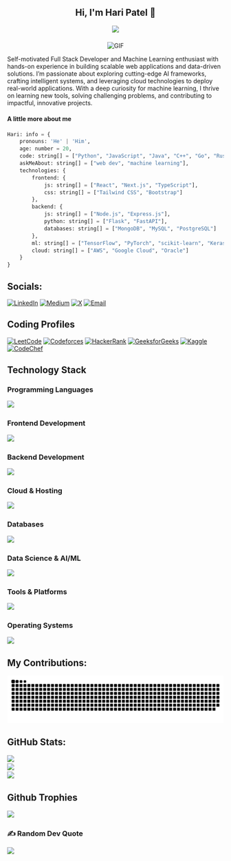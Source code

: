 <h2 align="center">Hi, I'm Hari Patel 👋</h2>
<p align="center">
  <a href="https://github.com/DenverCoder1/readme-typing-svg"><img src="https://readme-typing-svg.herokuapp.com?&font=IBM+Plex+Sans&color=F72EE2&size=25&duration=3000&pause=1000&center=true&width=600&lines=Welcome+to+my+GitHub+Profile!;I'm+a++ML+Enthusiast+and+Full+Stack+Developer;" /></a>
</p>

<p align="center">
  <img align="middle" alt="GIF" src="https://user-images.githubusercontent.com/74038190/212750672-2f3f2b50-c84f-4ed8-a60a-849ae69ff9df.gif" />
</p>

<p>
Self-motivated Full Stack Developer and Machine Learning enthusiast with hands-on experience in building scalable web applications and data-driven solutions. I’m passionate about exploring cutting-edge AI frameworks, crafting intelligent systems, and leveraging cloud technologies to deploy real-world applications. With a deep curiosity for machine learning, I thrive on learning new tools, solving challenging problems, and contributing to impactful, innovative projects.
</p>


#### A little more about me
```python
Hari: info = {
    pronouns: 'He' | 'Him',
    age: number = 20,  
    code: string[] = ["Python", "JavaScript", "Java", "C++", "Go", "Rust"],
    askMeAbout: string[] = ["web dev", "machine learning"],
    technologies: {
        frontend: {
            js: string[] = ["React", "Next.js", "TypeScript"],
            css: string[] = ["Tailwind CSS", "Bootstrap"]
        },
        backend: {
            js: string[] = ["Node.js", "Express.js"],
            python: string[] = ["Flask", "FastAPI"],
            databases: string[] = ["MongoDB", "MySQL", "PostgreSQL"]
        },
        ml: string[] = ["TensorFlow", "PyTorch", "scikit-learn", "Keras"],
        cloud: string[] = ["AWS", "Google Cloud", "Oracle"]
    }
}
```
## Socials:
[![LinkedIn](https://img.shields.io/badge/LinkedIn-0077B5?style=for-the-badge&logo=linkedin&logoColor=white)](https://linkedin.com/in/haripatel87) 
[![Medium](https://img.shields.io/badge/Medium-12100E?style=for-the-badge&logo=medium&logoColor=white)](https://medium.com/@haripatel07) 
[![X](https://img.shields.io/badge/X-000000?style=for-the-badge&logo=x&logoColor=white)](https://x.com/AJDevil07) 
[![Email](https://img.shields.io/badge/Email-D14836?style=for-the-badge&logo=gmail&logoColor=white)](mailto:patelhariv18@gmail.com)
 

## Coding Profiles
[![LeetCode](https://img.shields.io/badge/LeetCode-FFA116?style=for-the-badge&logo=LeetCode&logoColor=black)](https://leetcode.com/haripatel87/)
[![Codeforces](https://img.shields.io/badge/Codeforces-445f9d?style=for-the-badge&logo=Codeforces&logoColor=white)](https://codeforces.com/profile/haripatel07)
[![HackerRank](https://img.shields.io/badge/HackerRank-2EC866?style=for-the-badge&logo=HackerRank&logoColor=white)](https://www.hackerrank.com/haripatel07)
[![GeeksforGeeks](https://img.shields.io/badge/GeeksforGeeks-0F9D58?style=for-the-badge&logo=GeeksforGeeks&logoColor=white)](https://auth.geeksforgeeks.org/user/haripatel07)
[![Kaggle](https://img.shields.io/badge/Kaggle-20BEFF?style=for-the-badge&logo=Kaggle&logoColor=white)](https://www.kaggle.com/harivpatel)
[![CodeChef](https://img.shields.io/badge/CodeChef-5B4638?style=for-the-badge&logo=CodeChef&logoColor=white)](https://www.codechef.com/users/haripatel07)


## Technology Stack

### Programming Languages
<p align="left">
  <img src="https://skillicons.dev/icons?i=c,cpp,css,dart,go,html,java,js,powershell,python,r,rust,ts" />
</p>

### Frontend Development
<p align="left">
  <img src="https://skillicons.dev/icons?i=bootstrap,flutter,nextjs,react,tailwind,vite,wordpress" />
</p>

### Backend Development
<p align="left">
  <img src="https://skillicons.dev/icons?i=django,express,fastapi,flask,nodejs" />
</p>

### Cloud & Hosting
<p align="left">
  <img src="https://skillicons.dev/icons?i=gcp,netlify,vercel,render" />
</p>

### Databases
<p align="left">
  <img src="https://skillicons.dev/icons?i=mongodb,mysql,postgres,sqlite" />
</p>

### Data Science & AI/ML
<p align="left">
  <img src="https://skillicons.dev/icons?i=opencv,tensorflow,pytorch,sklearn" />
</p>

### Tools & Platforms
<p align="left">
  <img src="https://skillicons.dev/icons?i=git,github,vscode" />
</p>

### Operating Systems
<p align="left">
  <img src="https://skillicons.dev/icons?i=windows,linux"/>
</p>

## My Contributions:
![Contribution grid snake animation](https://raw.githubusercontent.com/platane/snk/output/github-contribution-grid-snake-dark.svg)

## GitHub Stats:
![](https://github-readme-stats.vercel.app/api?username=haripatel07&theme=tokyonight&hide_border=false&include_all_commits=true&count_private=true)<br/>
![](https://nirzak-streak-stats.vercel.app/?user=haripatel07&theme=tokyonight&hide_border=false)<br/>
![](https://github-readme-stats.vercel.app/api/top-langs/?username=haripatel07&theme=tokyonight&hide_border=false&include_all_commits=true&count_private=true&layout=compact)

## Github Trophies
![](https://github-profile-trophy.vercel.app/?username=haripatel07&theme=dracula&title=-Reviews)

### ✍️ Random Dev Quote
![](https://quotes-github-readme.vercel.app/api?type=horizontal&theme=tokyonight)
